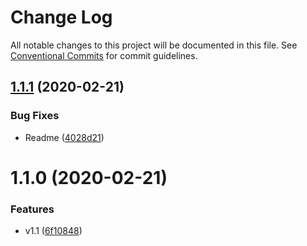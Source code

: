 # Change Log

All notable changes to this project will be documented in this file.
See [Conventional Commits](https://conventionalcommits.org) for commit guidelines.

## [1.1.1](https://github.com/hupe1980/react-recaptcha-hook/compare/react-recaptcha-hook@1.1.0...react-recaptcha-hook@1.1.1) (2020-02-21)


### Bug Fixes

* Readme ([4028d21](https://github.com/hupe1980/react-recaptcha-hook/commit/4028d21c06c0bb594f39bc056c34619cbf6ffe41))





# 1.1.0 (2020-02-21)


### Features

* v1.1 ([6f10848](https://github.com/hupe1980/react-recaptcha-hook/commit/6f10848ccc1c045f963dbab3acf70d23f39547ec))
